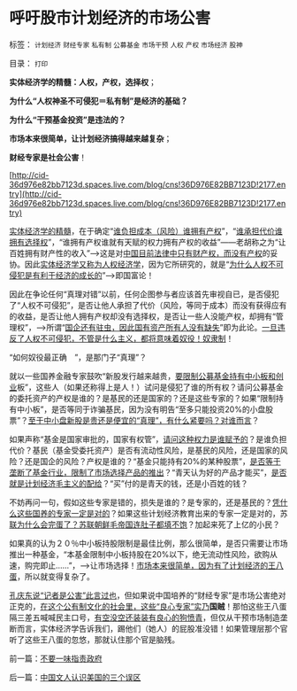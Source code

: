 # 呼吁股市计划经济的市场公害

标签： `计划经济` `财经专家` `私有制` `公募基金` `市场干预` `人权` `产权` `市场经济` `股神` 

目录： `打印`

**实体经济学的精髓：人权，产权，选择权**；

**为什么“人权神圣不可侵犯＝私有制”是经济的基础？**

**为什么“干预基金投资”是违法的？**

**市场本来很简单，让计划经济搞得越来越复杂**；

**财经专家是社会公害**！

[http://cid-36d976e82bb7123d.spaces.live.com/blog/cns!36D976E82BB7123D!2177.entry](http://cid-36d976e82bb7123d.spaces.live.com/blog/cns!36D976E82BB7123D!2177.entry)

[实体经济学的精髓](../../../2010/1/21/奥地利学派，孤独的自由战士.md)，在于确定“[谁负担成本（风险）谁拥有产权](../../../2010/3/10/进化论无缝衔接个人与社群的行为.md)”，“[谁承担代价谁拥有选择权](../../../2010/12/8/世界本无真理对错，只在于选择权和代价归谁；.md)”，“谁拥有产权谁就有天赋的权力拥有产权的收益”——老胡称之为“让百姓拥有财产性的收入”——>这是对[中国目前法律中只有财产权，而没有产权](../../../2009/11/1/产权和财产权，使用权和所有权，不能分离.md)的妥协。因此[实体经济学又称为人权经济学](../../../2009/10/31/人权经济学和人权对象模型.md)，因为它所研究的，就是“[为什么人权不可侵犯是有利于经济的成长的](../../../2009/10/22/人权经济学是对西方经济学的验证和运用.md)”——>即国富论！

因此在争论任何“真理对错”以前，任何企图参与者应该首先审视自已，是否侵犯了“人权不可侵犯”，是否让他人承担了代价（风险，等同于成本）而没有获得应有的收益，是否让他人拥有产权却没有选择权，是否让一些人没能产权，却拥有“管理权”，——>所谓“[国企还有驻虫，因此国有资产所有人没有缺失](../../../2009/7/30/与朗咸平同问：国企产权属国企员工之鸠占雀巢.md)”即为此论。[一旦违反了人权不可侵犯，不管是什么主义，都将意味着奴役！奴隶制](../../../2010/3/15/没有自治就无所谓民主.md)！

“如何奴役最正确　”，是那门子“真理”？

就以一些国养金融专家鼓吹“新股发行越来越贵，[要限制公募基金持有中小板和创业](../../../2010/11/4/基金的丈母娘间歇性发作和保守主义.md)板”，这些人（如果还称得上是人！）试问是侵犯了谁的所有权？请问公募基金的委托资产的产权是谁的？是基民的还是国家的？还是这些专家的？如果“限制持有中小板”，是否等同于诈骗基民，因为没有明告“至多只能投资20%的小盘股票”？[至于中小盘新股是贵还是便宜的“真理”，有什么紧要吗？对谁而言](../../../2010/10/28/如何操纵新股发行政策获利？调整走势良好.md)？

如果声称“基金是国家审批的，国家有权管”，[请问这种权力是谁赋予的](../../../2010/8/6/私有制社会的逐级授权，公权和特权的形成，.md)？是谁负担代价？基民（基金受委托资产）是否有流动性风险，是基民的风险，还是国家的风险？还是国企的风险？产权是谁的？“基金只能持有20%的某种股票”，[是否等于垄断了基金行业，限制了市场选择产品的推出](../../../2010/11/2/“垄断是否合理”与“是否应干预垄断”.md)？“青天认为好的产品才能买”，[是否就是计划经济毛主义的配给](../../../2010/9/14/股票市场价格陪审团！.md)？“买”付的是青天的钱，还是小百姓的钱？

不妨再问一句，假如这些专家是错的，损失是谁的？是专家的，还是基民的？[凭什么这些国养的专家一定是对的](../../../2009/6/16/三脚猫真理观支持着计划苍生的优越信念.md)？如果这些计划经济教育出来的专家一定是对的，苏[联为什么会完蛋了？苏联朝鲜毛帝国连肚子都填不饱](../../../2009/8/4/计划经济的工业化为什么不能解决民以食为天.md)？加起来死了上亿的小民？

如果真的认为２０％中小板持股限制是最佳比例，那么很简单，是否只需要让市场推出一种基金，“本基金限制中小板持股在20%以下，绝无流动性风险，欲购从速，购完即止……”，——>让市场选择！[市场本来很简单，因为有了计划经济的王八蛋](../../../2009/6/29/无私计划的经济危机.md)，所以就变得复杂了。

[孔庆东说“记者是公害”此言过也](../../../2010/11/30/孔庆东老师玩政治是举重若轻啊.md)，但如果说中国培养的“财经专家”是市场公害绝对正克的，[在这个公有制文化的社会里，这些“良心专家”实乃](../../../2010/11/10/调控本身就是税收.md)**国贼**！那怕这些王八蛋隔三差五喊喊民主口号，[有空没空还装装有良心的狗愤青](../../../2010/9/2/疯神演义：最根本的市场“道德”.md)，但仅从干预市场制造垄断而言，实体经济学告诉我们，踢他们（她人）的屁股准没错！如果管理层那个官听了这些王八蛋的忽悠，那就认住那个官是脑残。



前一篇：[不要一味指责政府](../../../2010/12/12/不要一味指责政府.md)

后一篇：[中国文人认识美国的三个误区](../../../2010/12/13/中国文人认识美国的三个误区.md)